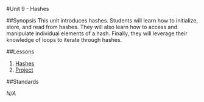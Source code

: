 #Unit 9 - Hashes

##Synopsis
This unit introduces hashes. Students will learn how to initialize, store, and read from hashes. They will also learn how to access and manipulate individual elements of a hash. Finally, they will leverage their knowledge of loops to iterate through hashes.

##Lessons

1. [Hashes](lessons/1-hash)
2. [Project](lessons/2-project)

##Standards

*N/A*
